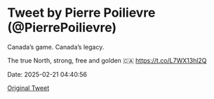 # Tweet by Pierre Poilievre (@PierrePoilievre)

Canada’s game. Canada’s legacy. 

The true North, strong, free and golden 🇨🇦 https://t.co/L7WX13hl2Q

Date: 2025-02-21 04:40:56

[Original Tweet](https://x.com/PierrePoilievre/status/1892796625174643180)
